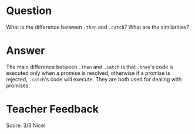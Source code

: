 # Question
What is the difference between `.then` and `.catch`? What are the similarities?

# Answer
The main difference between `.then` and `.catch` is that `.then`'s code is executed only when a promise is resolved, otherwise if a promise is rejected, `.catch`'s code will execute. They are both used for dealing with promises.

# Teacher Feedback
Score: 3/3
Nice!